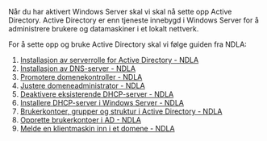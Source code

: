 Når du har aktivert Windows Server skal vi skal nå sette opp Active Directory. Active Directory er enn tjeneste innebygd i Windows Server for å administrere brukere og datamaskiner i et lokalt nettverk.

For å sette opp og bruke Active Directory skal vi følge guiden fra NDLA:

1. [Installasjon av serverrolle for Active Directory - NDLA](https://ndla.no/nb/subject:26f1cd12-4242-486d-be22-75c3750a52a2/topic:7536e62a-255c-4f00-97d0-efc0afbe66d9/topic:6f7ab395-cd98-496e-b689-75b9d2bcdd5c/resource:c24b098e-ddab-47de-99bb-2c963a30e12a/15076)
2. [Installasjon av DNS-server - NDLA](https://ndla.no/nb/subject:26f1cd12-4242-486d-be22-75c3750a52a2/topic:7536e62a-255c-4f00-97d0-efc0afbe66d9/topic:6f7ab395-cd98-496e-b689-75b9d2bcdd5c/resource:c24b098e-ddab-47de-99bb-2c963a30e12a/15077)
3. [Promotere domenekontroller - NDLA](https://ndla.no/nb/subject:26f1cd12-4242-486d-be22-75c3750a52a2/topic:7536e62a-255c-4f00-97d0-efc0afbe66d9/topic:6f7ab395-cd98-496e-b689-75b9d2bcdd5c/resource:c24b098e-ddab-47de-99bb-2c963a30e12a/15078)
4. [Justere domeneadministrator - NDLA](https://ndla.no/nb/subject:26f1cd12-4242-486d-be22-75c3750a52a2/topic:7536e62a-255c-4f00-97d0-efc0afbe66d9/topic:6f7ab395-cd98-496e-b689-75b9d2bcdd5c/resource:c24b098e-ddab-47de-99bb-2c963a30e12a/15079)
5. [Deaktivere eksisterende DHCP-server - NDLA](https://ndla.no/nb/subject:26f1cd12-4242-486d-be22-75c3750a52a2/topic:7536e62a-255c-4f00-97d0-efc0afbe66d9/topic:6f7ab395-cd98-496e-b689-75b9d2bcdd5c/resource:c24b098e-ddab-47de-99bb-2c963a30e12a/15080)
6. [Installere DHCP-server i Windows Server - NDLA](https://ndla.no/nb/subject:26f1cd12-4242-486d-be22-75c3750a52a2/topic:7536e62a-255c-4f00-97d0-efc0afbe66d9/topic:6f7ab395-cd98-496e-b689-75b9d2bcdd5c/resource:c24b098e-ddab-47de-99bb-2c963a30e12a/15081)
7. [Brukerkontoer, grupper og struktur i Active Directory - NDLA](https://ndla.no/nb/subject:26f1cd12-4242-486d-be22-75c3750a52a2/topic:7536e62a-255c-4f00-97d0-efc0afbe66d9/topic:6f7ab395-cd98-496e-b689-75b9d2bcdd5c/resource:c24b098e-ddab-47de-99bb-2c963a30e12a/15082)
8. [Opprette brukerkontoer i AD - NDLA](https://ndla.no/nb/subject:26f1cd12-4242-486d-be22-75c3750a52a2/topic:7536e62a-255c-4f00-97d0-efc0afbe66d9/topic:6f7ab395-cd98-496e-b689-75b9d2bcdd5c/resource:c24b098e-ddab-47de-99bb-2c963a30e12a/15083)
9. [Melde en klientmaskin inn i et domene - NDLA](https://ndla.no/nb/subject:26f1cd12-4242-486d-be22-75c3750a52a2/topic:7536e62a-255c-4f00-97d0-efc0afbe66d9/topic:6f7ab395-cd98-496e-b689-75b9d2bcdd5c/resource:c24b098e-ddab-47de-99bb-2c963a30e12a/15084)
